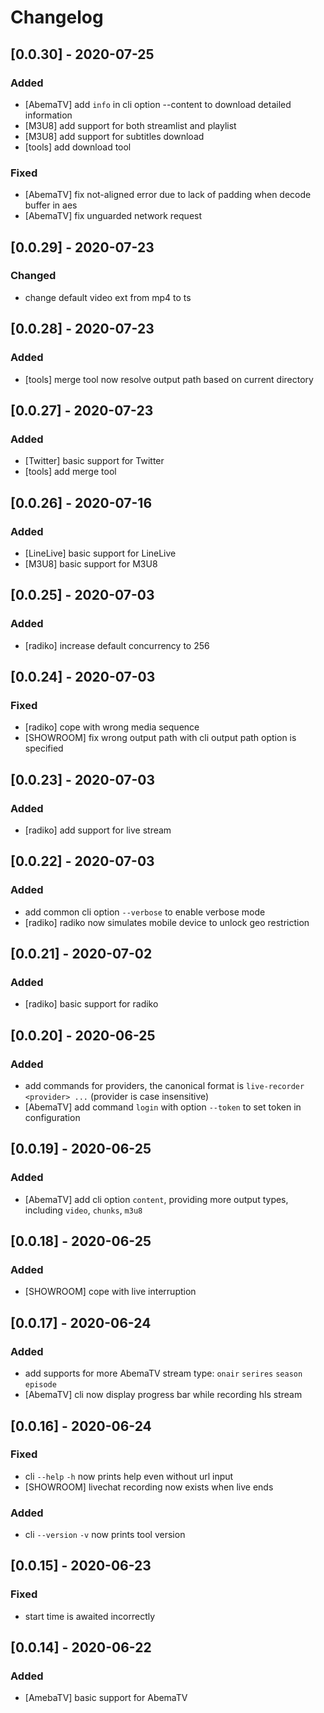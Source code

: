 # Changelog

## [0.0.30] - 2020-07-25
### Added
- [AbemaTV] add `info` in cli option --content to download detailed information
- [M3U8] add support for both streamlist and playlist
- [M3U8] add support for subtitles download
- [tools] add download tool

### Fixed
- [AbemaTV] fix not-aligned error due to lack of padding when decode buffer in aes
- [AbemaTV] fix unguarded network request

## [0.0.29] - 2020-07-23
### Changed
- change default video ext from mp4 to ts

## [0.0.28] - 2020-07-23
### Added
- [tools] merge tool now resolve output path based on current directory

## [0.0.27] - 2020-07-23
### Added
- [Twitter] basic support for Twitter
- [tools] add merge tool

## [0.0.26] - 2020-07-16
### Added
- [LineLive] basic support for LineLive
- [M3U8] basic support for M3U8

## [0.0.25] - 2020-07-03
### Added
- [radiko] increase default concurrency to 256

## [0.0.24] - 2020-07-03
### Fixed
- [radiko] cope with wrong media sequence
- [SHOWROOM] fix wrong output path with cli output path option is specified

## [0.0.23] - 2020-07-03
### Added
- [radiko] add support for live stream

## [0.0.22] - 2020-07-03
### Added
- add common cli option `--verbose` to enable verbose mode
- [radiko] radiko now simulates mobile device to unlock geo restriction

## [0.0.21] - 2020-07-02
### Added
- [radiko] basic support for radiko

## [0.0.20] - 2020-06-25
### Added
- add commands for providers, the canonical format is `live-recorder <provider> ...` (provider is case insensitive)
- [AbemaTV] add command `login` with option `--token` to set token in configuration

## [0.0.19] - 2020-06-25
### Added
- [AbemaTV] add cli option `content`, providing more output types, including `video`, `chunks`, `m3u8`

## [0.0.18] - 2020-06-25
### Added
- [SHOWROOM] cope with live interruption

## [0.0.17] - 2020-06-24
### Added
- add supports for more AbemaTV stream type: `onair` `serires` `season` `episode`
- [AbemaTV] cli now display progress bar while recording hls stream

## [0.0.16] - 2020-06-24
### Fixed
- cli `--help` `-h` now prints help even without url input
- [SHOWROOM] livechat recording now exists when live ends

### Added
- cli `--version` `-v` now prints tool version

## [0.0.15] - 2020-06-23
### Fixed
- start time is awaited incorrectly

## [0.0.14] - 2020-06-22
### Added
- [AmebaTV] basic support for AbemaTV
